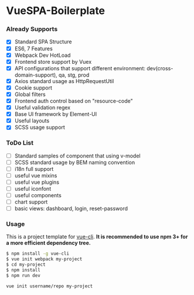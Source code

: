 # VueSPA-Boilerplate

### Already Supports 

- [x] Standard SPA Structure
- [x] ES6, 7 Features
- [x] Webpack Dev HotLoad
- [x] Frontend store support by Vuex
- [x] API configurations that support different environment: dev(cross-domain-support), qa, stg, prod
- [x] Axios standard usage as HttpRequestUtil
- [x] Cookie support
- [x] Global filters
- [x] Frontend auth control based on "resource-code"
- [x] Useful validation regex
- [x] Base UI framework by Element-UI
- [x] Useful layouts
- [x] SCSS usage support

### ToDo List 
- [ ] Standard samples of component that using v-model
- [ ] SCSS standard usage by BEM naming convention
- [ ] i18n full support
- [ ] useful vue mixins
- [ ] useful vue plugins
- [ ] useful iconfont
- [ ] useful components
- [ ] chart support
- [ ] basic views: dashboard, login, reset-password

### Usage

This is a project template for [vue-cli](https://github.com/vuejs/vue-cli). **It is recommended to use npm 3+ for a more efficient dependency tree.**

``` bash
$ npm install -g vue-cli
$ vue init webpack my-project
$ cd my-project
$ npm install
$ npm run dev
```

``` bash
vue init username/repo my-project
```
